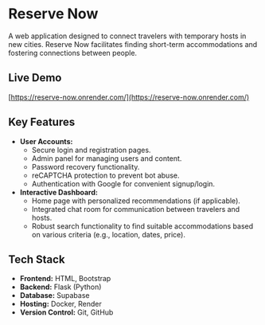 # Reserve Now

A web application designed to connect travelers with temporary hosts in new cities.  Reserve Now facilitates finding short-term accommodations and fostering connections between people.

## Live Demo

[https://reserve-now.onrender.com/](https://reserve-now.onrender.com/)

## Key Features

*   **User Accounts:**
    *   Secure login and registration pages.
    *   Admin panel for managing users and content.
    *   Password recovery functionality.
    *   reCAPTCHA protection to prevent bot abuse.
    *   Authentication with Google for convenient signup/login.
*   **Interactive Dashboard:**
    *   Home page with personalized recommendations (if applicable).
    *   Integrated chat room for communication between travelers and hosts.
    *   Robust search functionality to find suitable accommodations based on various criteria (e.g., location, dates, price).

## Tech Stack

*   **Frontend:** HTML, Bootstrap
*   **Backend:** Flask (Python)
*   **Database:** Supabase
*   **Hosting:** Docker, Render
*   **Version Control:** Git, GitHub